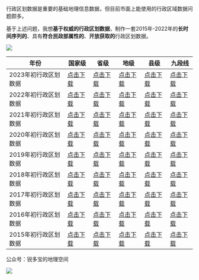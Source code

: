 行政区划数据是重要的基础地理信息数据，但目前市面上能使用的行政区域数据问题颇多。

基于上述问题，我想**基于权威的行政区划数据**，制作一套2015年-2022年的**长时间序列的**、具有**符合民政部属性的**、**开放获取的**行政区划数据。

![](http://pics.landcover100.com/pics/20222228/630b5a5878fdb.png)




| 年份                 | 国家级                                           | 省级                                              | 地级                                              | 县级                                              | 九段线                                           |
| -------------------- | ------------------------------------------------ | ------------------------------------------------- | ------------------------------------------------- | ------------------------------------------------- | ------------------------------------------------ |
| 2023年初行政区划数据 | [点击下载](https://wwu.lanzout.com/iIRn80bspkni) | [点击下载](https://wwqb.lanzout.com/iYMUk0jxeene) | [点击下载](https://wwqb.lanzout.com/ig4na0jxeebc) | [点击下载](https://wwqb.lanzout.com/iFJQK0jxeeyf) | [点击下载](https://wwu.lanzout.com/ifQ0t0b5j6gd) |
| 2022年初行政区划数据 | [点击下载](https://wwu.lanzout.com/iIRn80bspkni) | [点击下载](https://wwu.lanzout.com/iwGGP0b5j6li)  | [点击下载](https://wwqb.lanzout.com/iRpha0j3k7gb) | [点击下载](https://wwqb.lanzout.com/iozVS0jxegxg) | [点击下载](https://wwu.lanzout.com/ifQ0t0b5j6gd) |
| 2021年初行政区划数据 | [点击下载](https://wwu.lanzout.com/iIRn80bspkni) | [点击下载](https://wwu.lanzout.com/iNfoV0b5j6na)  | [点击下载](https://wwqb.lanzout.com/iTToN0j3k7di) | [点击下载](https://wwqb.lanzout.com/iop3P0jxeisd) | [点击下载](https://wwu.lanzout.com/ifQ0t0b5j6gd) |
| 2020年初行政区划数据 | [点击下载](https://wwu.lanzout.com/iIRn80bspkni) | [点击下载](https://wwu.lanzout.com/iZY7z0b5k68b)  | [点击下载](https://wwqb.lanzout.com/iZvot0j3k78d) | [点击下载](https://wwqb.lanzout.com/i8ArQ0jxejta) | [点击下载](https://wwu.lanzout.com/ifQ0t0b5j6gd) |
| 2019年初行政区划数据 | [点击下载](https://wwu.lanzout.com/iIRn80bspkni) | [点击下载](https://wwqb.lanzout.com/icxjj0j3k6xc) | [点击下载](https://wwqb.lanzout.com/i8Mbk0j3k6wb) | [点击下载](https://wwqb.lanzout.com/iA0UU0jxelzi) | [点击下载](https://wwu.lanzout.com/ifQ0t0b5j6gd) |
| 2018年初行政区划数据 | [点击下载](https://wwu.lanzout.com/iIRn80bspkni) | [点击下载](https://wwqb.lanzout.com/inBkw0j5ootc) | [点击下载](https://wwqb.lanzout.com/i0rl70j5oora) | [点击下载](https://wwqb.lanzout.com/ivSAD0jxemba) | [点击下载](https://wwu.lanzout.com/ifQ0t0b5j6gd) |
| 2017年初行政区划数据 | [点击下载](https://wwu.lanzout.com/iIRn80bspkni) | [点击下载](https://wwqb.lanzout.com/iPlaL0j6nl9e) | [点击下载](https://wwqb.lanzout.com/iiCyu0j6nojc) | [点击下载](https://wwqb.lanzout.com/ioqqG0jxemwb) | [点击下载](https://wwu.lanzout.com/ifQ0t0b5j6gd) |
| 2016年初行政区划数据 | [点击下载](https://wwu.lanzout.com/iIRn80bspkni) | [点击下载](https://wwqb.lanzout.com/iMu5A0jbw4eb) | [点击下载](https://wwqb.lanzout.com/iu6L50jbw4bi) | [点击下载](https://wwqb.lanzout.com/i30np0jxendi) | [点击下载](https://wwu.lanzout.com/ifQ0t0b5j6gd) |
| 2015年初行政区划数据 | [点击下载](https://wwu.lanzout.com/iIRn80bspkni) | [点击下载](https://wwqb.lanzout.com/i6Cu20jq56sf) | [点击下载](https://wwqb.lanzout.com/iD36R0jq56re) | [点击下载](https://wwqb.lanzout.com/iY0oa0jxenpa) | [点击下载](https://wwu.lanzout.com/ifQ0t0b5j6gd) |


公众号：锐多宝的地理空间

![](http://pics.landcover100.com/pics/6241778738d1e.jpg)
